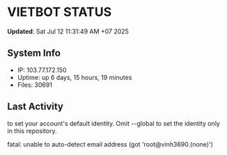 # VIETBOT STATUS
**Updated**: Sat Jul 12 11:31:49 AM +07 2025

## System Info
- IP: 103.77.172.150
- Uptime: up 6 days, 15 hours, 19 minutes
- Files: 30691

## Last Activity

to set your account's default identity.
Omit --global to set the identity only in this repository.

fatal: unable to auto-detect email address (got 'root@vinh3690.(none)')
